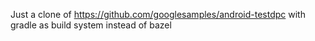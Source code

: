Just a clone of https://github.com/googlesamples/android-testdpc with gradle as build system instead of bazel
